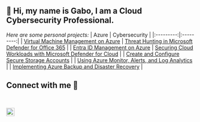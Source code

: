 ## 🤖 Hi, my name is Gabo, I am a Cloud Cybersecurity Professional.
*Here are some personal projects:*
| Azure  | Cybersecurity  |
|:---------:|:---------:|
| [Virtual Machine Management on Azure](https://github.com/gabomartini/Azure-VM-Management) | [Threat Hunting in Microsoft Defender for Office 365](https://github.com/gabomartini/Threat-Hunting-in-MDO365) |
| [Entra ID Management on Azure](https://github.com/gabomartini/Entra-ID-Management) | [Securing Cloud Workloads with Microsoft Defender for Cloud](https://github.com/gabomartini/Defender-for-Cloud-Security) |
| [Create and Configure Secure Storage Accounts](https://github.com/gabomartini/Azure-Storage-Management) | 
| [Using Azure Monitor, Alerts, and Log Analytics](https://github.com/gabomartini/Azure-Monitor-and-Alerts)  | 
| [Implementing Azure Backup and Disaster Recovery](https://github.com/gabomartini/Azure-Backup-Disaster-Recovery)  | 

<div class="markdown-heading" dir="auto"><h2 class="heading-element" dir="auto">Connect with me 📲</h2><a id="user-content-connect-with-me" class="anchor" aria-label="Permalink: 🤳Connect with me:" href="#connect-with-me"><svg class="octicon octicon-link" viewBox="0 0 16 16" version="1.1" width="16" height="16" aria-hidden="true">
<p dir="auto"><a href="https://www.linkedin.com/in/gabomartini/" rel="nofollow"><img align="left" alt="Josh | LinkedIn" width="22px" src="https://camo.githubusercontent.com/70a7364e4cab5012925da3ac158a64a992e400152b366dbb71b90fef4b4a1264/68747470733a2f2f63646e2e6a7364656c6976722e6e65742f6e706d2f73696d706c652d69636f6e734076332f69636f6e732f6c696e6b6564696e2e737667" data-canonical-src="https://cdn.jsdelivr.net/npm/simple-icons@v3/icons/linkedin.svg" style="max-width: 100%;"></a></p>
</article>
  </div>


<!--
"Virtual Machine Management on Azure" https://github.com/gabomartini/Azure-VM-Management
"Building Secure Virtual Networks on Azure" https://github.com/gabomartini/Azure-Vnet-Secure-Deployment
"Using Azure Monitor, Alerts, and Log Analytics" https://github.com/gabomartini/Azure-Monitor-and-Alerts
https://www.linkedin.com/in/gabomartini/
**gabomartini/gabomartini** is a ✨ _special_ ✨ repository because its `README.md` (this file) appears on your GitHub profile.

Here are some ideas to get you started:

- 🔭 I’m currently working on ...
- 🌱 I’m currently learning ...
- 👯 I’m looking to collaborate on ...
- 🤔 I’m looking for help with ...
- 💬 Ask me about ...
- 📫 How to reach me: ...
- 😄 Pronouns: ...
- ⚡ Fun fact: ...
-->

